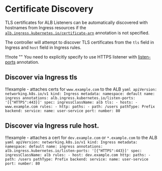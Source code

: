 # Certificate Discovery
TLS certificates for ALB Listeners can be automatically discovered with hostnames from Ingress resources if the [`alb.ingress.kubernetes.io/certificate-arn`](annotations.md#certificate-arn) annotation is not specified.

The controller will attempt to discover TLS certificates from the `tls` field in Ingress and `host` field in Ingress rules.

!!!note ""
    You need to explicitly specify to use HTTPS listener with [listen-ports](annotations.md#listen-ports) annotation.

## Discover via Ingress tls

!!!example
        - attaches certs for `www.example.com` to the ALB
            ```yaml
            apiVersion: networking.k8s.io/v1
            kind: Ingress
            metadata:
            namespace: default
            name: ingress
            annotations:
              alb.ingress.kubernetes.io/listen-ports: '[{"HTTPS":443}]'
            spec:
              ingressClassName: alb
              tls:
              - hosts:
                - www.example.com
              rules:
              - http:
                  paths:
                  - path: /users
                    pathType: Prefix
                    backend:
                      service:
                        name: user-service
                        port:
                          number: 80
            ```


## Discover via Ingress rule host.

!!!example
        - attaches a cert for `dev.example.com` or `*.example.com` to the ALB
            ```yaml
            apiVersion: networking.k8s.io/v1
            kind: Ingress
            metadata:
            namespace: default
            name: ingress
            annotations:
              alb.ingress.kubernetes.io/listen-ports: '[{"HTTPS":443}]'
            spec:
              ingressClassName: alb
              rules:
              - host: dev.example.com
                http:
                  paths:
                  - path: /users
                    pathType: Prefix
                    backend:
                      service:
                        name: user-service
                        port:
                          number: 80
            ```
